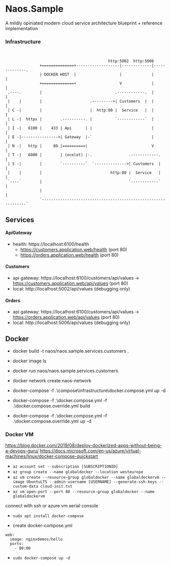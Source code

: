 # Naos.Sample

A mildly opiniated modern cloud service architecture blueprint + reference implementation

### Infrastructure
```


                                             http:5002  http:5006
               +==============+-------------------|-------------|--------------. 
               | DOCKER HOST  |                   |             |              |
               +==============+                   V             |              |
 .----.        |                                .------------.  |              |
 |    |        |                     .--------->| Customers  |  |              |
 | C -|        |                     |  http:80 |  Service   |  |              |
 | L -|  https |        .----------. |          `------------`  |              |
 | I -|   6100 |    433 | Api      | |                          |              |
 | E -|---------------->| Gateway  |-`                          |              |
 | N -|   http |     80 |==========|                            V              |
 | T -|   6000 |        | (ocelot) |-.                .------------.           |
 | S -|        |        `----------`  `-------------->| Customers  |           |
 |    |        |                              http:80 |  Service   |           |
 `----`        |                                      `------------`           |
               |                                                               |
               `---------------------------------------------------------------`

```	

## Services

#### ApiGateway
- health: https://localhost:6100/health
    - https://customers.application.web/health (port 80)
    - https://orders.application.web/health (port 80)

#### Customers
- api gateway: https://localhost:6100/customers/api/values -> https://customers.application.web/api/values (port 80)
- local:  http://localhost:5002/api/values (debugging only)

#### Orders
- api gateway: https://localhost:6100/customers/api/values -> https://orders.application.web/api/values (port 80)
- local:  http://localhost:5006/api/values (debugging only)

## Docker

- docker build -t naos/naos.sample.services.customers .
- docker image ls
- docker run naos/naos.sample.services.customers

- docker network create naos-network
- docker-compose -f .\compose\infrastructure\docker.compose.yml up -d
- docker-compose -f .\docker.compose.yml -f .\docker.compose.override.yml build
- docker-compose -f .\docker.compose.yml -f .\docker.compose.override.yml up -d

### Docker VM
https://blog.docker.com/2019/08/deploy-dockerized-apps-without-being-a-devops-guru/
https://docs.microsoft.com/en-us/azure/virtual-machines/linux/docker-compose-quickstart

- `az account set --subscription [SUBSCRIPTIONID]`
- `az group create --name globaldocker --location westeurope`
- `az vm create --resource-group globaldocker --name globaldockervm --image UbuntuLTS --admin-username [USERNAME] --generate-ssh-keys --custom-data cloud-init.txt`
- `az vm open-port --port 80 --resource-group globaldocker --name globaldockervm`

connect with ssh or azure vm serial console
- `sudo apt install docker-compose`

- create docker-compose.yml
```
web:
  image: nginxdemos/hello
  ports:
    - 80:80

```

- `sudo docker-compose up -d`
